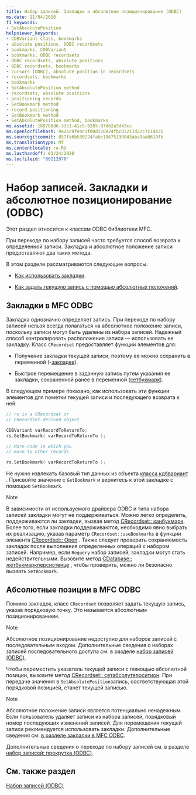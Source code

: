 ```yaml
---
title: Набор записей. Закладки и абсолютное позиционирование (ODBC)
ms.date: 11/04/2016
f1_keywords:
- SetAbsolutePosition
helpviewer_keywords:
- CDBVariant class, bookmarks
- absolute positions, ODBC recordsets
- bookmarks, CDBVariant
- bookmarks, ODBC recordsets
- ODBC recordsets, absolute positions
- ODBC recordsets, bookmarks
- cursors [ODBC], absolute position in recordsets
- recordsets, bookmarks
- bookmarks
- SetAbsolutePosition method
- recordsets, absolute positions
- positioning records
- SetBookmark method
- record positioning
- GetBookmark method
- SetAbsolutePosition method, bookmarks
ms.assetid: 189788d6-33c1-41c5-9265-97db2a5d43cc
ms.openlocfilehash: 9a25c0fe4c1f08d376824fbc02211d22c7c14435
ms.sourcegitcommit: 857fa6b530224fa6c18675138043aba9aa0619fb
ms.translationtype: MT
ms.contentlocale: ru-RU
ms.lasthandoff: 03/24/2020
ms.locfileid: "80212970"
---
```

# <a name="recordset-bookmarks-and-absolute-positions-odbc"></a>Набор записей. Закладки и абсолютное позиционирование (ODBC)

Этот раздел относится к классам ODBC библиотеки MFC.

При переходе по набору записей часто требуется способ возврата к определенной записи. Закладка и абсолютное положение записи предоставляют два таких метода.

В этом разделе рассматриваются следующие вопросы.

- [Как использовать закладки](#_core_bookmarks_in_mfc_odbc).

- [Как задать текущую запись с помощью абсолютных положений](#_core_absolute_positions_in_mfc_odbc).

##  <a name="bookmarks-in-mfc-odbc"></a><a name="_core_bookmarks_in_mfc_odbc"></a>Закладки в MFC ODBC

Закладка однозначно определяет запись. При переходе по набору записей нельзя всегда полагаться на абсолютное положение записи, поскольку записи могут быть удалены из набора записей. Надежный способ контролировать расположение записи — использовать ее закладку. Класс `CRecordset` предоставляет функции элементов для:

- Получение закладки текущей записи, поэтому ее можно сохранить в переменной (-[закладке](../../mfc/reference/crecordset-class.md#getbookmark)).

- Быстрое перемещение в заданную запись путем указания ее закладки, сохраненной ранее в переменной ([сетбукмарк](../../mfc/reference/crecordset-class.md#setbookmark)).

В следующем примере показано, как использовать эти функции элементов для пометки текущей записи и последующего возврата к ней.

```cpp
// rs is a CRecordset or
// CRecordset-derived object

CDBVariant varRecordToReturnTo;
rs.GetBookmark( varRecordToReturnTo );

// More code in which you
// move to other records

rs.SetBookmark( varRecordToReturnTo );
```

Не нужно извлекать базовый тип данных из объекта [класса кдбвариант](../../mfc/reference/cdbvariant-class.md) . Присвойте значение с `GetBookmark` и вернитесь к этой закладке с помощью `SetBookmark`.

> [!NOTE]
>  В зависимости от используемого драйвера ODBC и типа набора записей закладки могут не поддерживаться. Можно легко определить, поддерживаются ли закладки, вызвав метод [CRecordset:: канбукмарк](../../mfc/reference/crecordset-class.md#canbookmark). Более того, если закладки поддерживаются, необходимо явно выбрать их реализацию, указав параметр `CRecordset::useBookmarks` в функции элемента [CRecordset:: Open](../../mfc/reference/crecordset-class.md#open) . Также следует проверить сохраняемость закладок после выполнения определенных операций с набором записей. Например, если `Requery` набор записей, закладки могут стать недействительными. Вызовите метод [CDatabase:: жетбукмаркперсистенце](../../mfc/reference/cdatabase-class.md#getbookmarkpersistence) , чтобы проверить, можно ли безопасно вызвать `SetBookmark`.

##  <a name="absolute-positions-in-mfc-odbc"></a><a name="_core_absolute_positions_in_mfc_odbc"></a>Абсолютные позиции в MFC ODBC

Помимо закладок, класс `CRecordset` позволяет задать текущую запись, указав порядковую точку. Это называется абсолютным позиционированием.

> [!NOTE]
>  Абсолютное позиционирование недоступно для наборов записей с последовательным входом. Дополнительные сведения о наборах записей последовательного доступа см. в разделе [набор записей (ODBC)](../../data/odbc/recordset-odbc.md).

Чтобы переместить указатель текущей записи с помощью абсолютной позиции, вызовите метод [CRecordset:: сетабсолутепоситион](../../mfc/reference/crecordset-class.md#setabsoluteposition). При передаче значения в `SetAbsolutePosition`запись, соответствующая этой порядковой позицией, станет текущей записью.

> [!NOTE]
>  Абсолютное положение записи является потенциально ненадежным. Если пользователь удаляет записи из набора записей, порядковый номер последующих изменений записей. Для перемещения текущей записи рекомендуется использовать закладки. Дополнительные сведения см. [в разделе закладки в MFC ODBC](#_core_bookmarks_in_mfc_odbc).

Дополнительные сведения о переходе по набору записей см. в разделе [набор записей: прокрутка (ODBC)](../../data/odbc/recordset-scrolling-odbc.md).

## <a name="see-also"></a>См. также раздел

[Набор записей (ODBC)](../../data/odbc/recordset-odbc.md)
